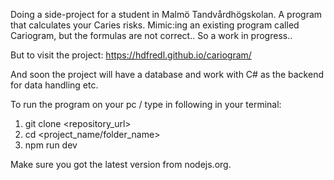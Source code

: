
Doing a side-project for a student in Malmö Tandvårdhögskolan. 
A program that calculates your Caries risks. Mimic:ing an existing program called Cariogram, but the formulas are not correct.. So a work in progress..

But to visit the project: https://hdfredl.github.io/cariogram/

And soon the project will have a database and work with C# as the backend for data handling etc. 


To run the program on your pc / type in following in your terminal:
1. git clone <repository_url>
2. cd <project_name/folder_name>
3. npm run dev

Make sure you got the latest version from nodejs.org.
